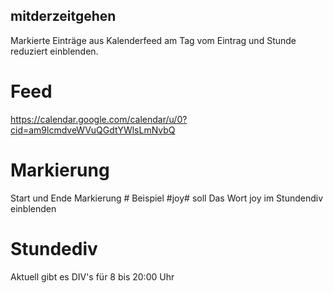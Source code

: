 ## mitderzeitgehen

Markierte Einträge aus Kalenderfeed am Tag vom Eintrag und Stunde reduziert einblenden.

# Feed 
https://calendar.google.com/calendar/u/0?cid=am9lcmdveWVuQGdtYWlsLmNvbQ

# Markierung 
Start und Ende Markierung # Beispiel #joy# soll Das Wort joy im Stundendiv einblenden

# Stundediv 
Aktuell gibt es DIV's für 8 bis 20:00 Uhr
